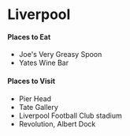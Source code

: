 # Liverpool

#### Places to Eat
- Joe's Very Greasy Spoon
- Yates Wine Bar

#### Places to Visit
- Pier Head
- Tate Gallery
- Liverpool Football Club stadium
- Revolution, Albert Dock
